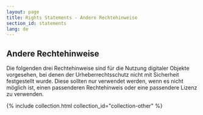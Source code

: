 ```yaml
---
layout: page
title: Rights Statements - Andere Rechtehinweise
section_id: statements
lang: de
---
```


## Andere Rechtehinweise

Die folgenden drei Rechtehinweise sind für die Nutzung digitaler Objekte vorgesehen, bei denen der Urheberrechtsschutz nicht mit Sicherheit festgestellt wurde. Diese sollten nur verwendet werden, wenn es nicht möglich ist, einen passenderen Rechtehinweis oder eine passendere Lizenz zu verwenden.

{% include collection.html collection_id="collection-other" %}
